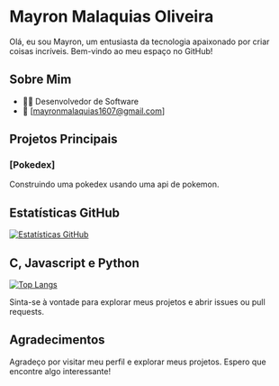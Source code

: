 # Mayron Malaquias Oliveira

Olá, eu sou Mayron, um entusiasta da tecnologia apaixonado por criar coisas incríveis. Bem-vindo ao meu espaço no GitHub!

## Sobre Mim

- 👨‍💻 Desenvolvedor de Software
- 📧 [mayronmalaquias1607@gmail.com]

## Projetos Principais

### [Pokedex]

Construindo uma pokedex usando uma api de pokemon.

## Estatísticas GitHub

[![Estatísticas GitHub](https://github-readme-stats.vercel.app/api?username=seu-username&show_icons=true&count_private=true&hide=prs,issues,contribs&theme=radical)](https://github.com/anuraghazra/github-readme-stats)

## C, Javascript e Python

[![Top Langs](https://github-readme-stats.vercel.app/api/top-langs/?username=seu-username&layout=compact&theme=radical)](https://github.com/anuraghazra/github-readme-stats)

Sinta-se à vontade para explorar meus projetos e abrir issues ou pull requests.

## Agradecimentos

Agradeço por visitar meu perfil e explorar meus projetos. Espero que encontre algo interessante!
